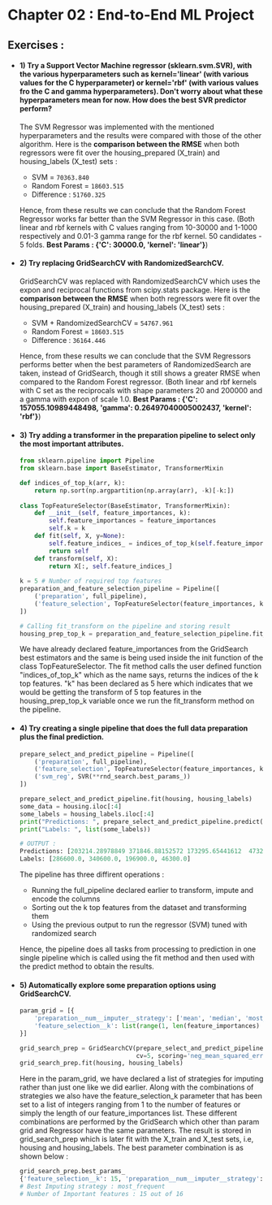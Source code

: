 # Chapter 02 : End-to-End ML Project

## Exercises :

- #### **1) Try a Support Vector Machine regressor (sklearn.svm.SVR), with the various hyperparameters such as kernel='linear' (with various values for the C hyperparameter) or kernel='rbf' (with various values fro the C and gamma hyperparameters). Don't worry about what these hyperparameters mean for now. How does the best SVR predictor perform?**

    The SVM Regressor was implemented with the mentioned hyperparameters and the results were compared with those of the other algorithm. Here is the **comparison between the RMSE** when both regressors were fit over the housing_prepared (X_train) and housing_labels (X_test) sets :
    
    * SVM = ```70363.840```
    * Random Forest = ```18603.515```
    * Difference : ```51760.325```
    
    Hence, from these results we can conclude that the Random Forest Regressor works far better than the SVM Regressor in this case. (Both linear and rbf kernels with C values ranging from 10-30000 and 1-1000 respectively and 0.01-3 gamma range for the rbf kernel. 50 candidates - 5 folds. **Best Params : {'C': 30000.0, 'kernel': 'linear'}**)


- #### **2) Try replacing GridSearchCV with RandomizedSearchCV.**

    GridSearchCV was replaced with RandomizedSearchCV which uses the expon and reciprocal functions from scipy.stats package. Here is the **comparison between the RMSE** when both regressors were fit over the housing_prepared (X_train) and housing_labels (X_test) sets :
    
    * SVM + RandomizedSearchCV = ```54767.961```
    * Random Forest = ```18603.515```
    * Difference : ```36164.446```
    
    Hence, from these results we can conclude that the SVM Regressors performs better when the best parameters of RandomizedSearch are taken, instead of GridSearch, though it still shows a greater RMSE when compared to the Random Forest regressor. (Both linear and rbf kernels with C set as the reciprocals with shape parameters 20 and 200000 and a gamma with expon of scale 1.0. **Best Params : {'C': 157055.10989448498, 'gamma': 0.26497040005002437, 'kernel': 'rbf'}**)

- #### **3) Try adding a transformer in the preparation pipeline to select only the most important attributes.**
    
    ```python
    from sklearn.pipeline import Pipeline
    from sklearn.base import BaseEstimator, TransformerMixin
    
    def indices_of_top_k(arr, k):
        return np.sort(np.argpartition(np.array(arr), -k)[-k:])
        
    class TopFeatureSelector(BaseEstimator, TransformerMixin):
        def __init__(self, feature_importances, k):
            self.feature_importances = feature_importances
            self.k = k
        def fit(self, X, y=None):
            self.feature_indices_ = indices_of_top_k(self.feature_importances, self.k)
            return self
        def transform(self, X):
            return X[:, self.feature_indices_]
            
    k = 5 # Number of required top features
    preparation_and_feature_selection_pipeline = Pipeline([
        ('preparation', full_pipeline),
        ('feature_selection', TopFeatureSelector(feature_importances, k))
    ])
    
    # Calling fit_transform on the pipeline and storing result
    housing_prep_top_k = preparation_and_feature_selection_pipeline.fit_transform(housing)
    ```
    We have already declared feature_importances from the GridSearch best estimators and the same is being used inside the init function of the class TopFeatureSelector. The fit method calls the user defined function "indices_of_top_k" which as the name says, returns the indices of the k top features. "k" has been declared as 5 here which indicates that we would be getting the transform of 5 top features in the housing_prep_top_k variable once we run the fit_transform method on the pipeline.

- #### **4) Try creating a single pipeline that does the full data preparation plus the final prediction.**

    ```python
    prepare_select_and_predict_pipeline = Pipeline([
        ('preparation', full_pipeline),
        ('feature_selection', TopFeatureSelector(feature_importances, k)),
        ('svm_reg', SVR(**rnd_search.best_params_))
    ])
    
    prepare_select_and_predict_pipeline.fit(housing, housing_labels)
    some_data = housing.iloc[:4]
    some_labels = housing_labels.iloc[:4]
    print("Predictions: ", prepare_select_and_predict_pipeline.predict(some_data))
    print("Labels: ", list(some_labels))
    
    # OUTPUT :
    Predictions: [203214.28978849 371846.88152572 173295.65441612  47328.3970888 ]
    Labels: [286600.0, 340600.0, 196900.0, 46300.0]
    ```
    The pipeline has three diffirent operations :
    *  Running the full_pipeline declared earlier to transform, impute and encode the columns
    * Sorting out the k top features from the dataset and transforming them
    * Using the previous output to run the regressor (SVM) tuned with randomized search
    
    Hence, the pipeline does all tasks from processing to prediction in one single pipeline which is called using the fit method and then used with the predict method to obtain the results.

- #### **5) Automatically explore some preparation options using GridSearchCV.**

    ```python
    param_grid = [{
        'preparation__num__imputer__strategy': ['mean', 'median', 'most_frequent'],
        'feature_selection__k': list(range(1, len(feature_importances) + 1))
    }]
    
    grid_search_prep = GridSearchCV(prepare_select_and_predict_pipeline, param_grid, 
                                    cv=5, scoring='neg_mean_squared_error', verbose=2)
    grid_search_prep.fit(housing, housing_labels)
    ```
    Here in the param_grid, we have declared a list of strategies for imputing rather than just one like we did earlier. Along with the combinations of strategies we also have the feature_selection_k parameter that has been set to a list of integers ranging from 1 to the number of features or simply the length of our feature_importances list. These different combinations are performed by the GridSearch which other than param grid and Regressor have the same parameters. The result is stored in grid_search_prep which is later fit with the X_train and X_test sets, i.e, housing and housing_labels. The best parameter combination is as shown below :
    ```python
    grid_search_prep.best_params_
    {'feature_selection__k': 15, 'preparation__num__imputer__strategy': 'most_frequent'}
    # Best Imputing strategy : most_frequent
    # Number of Important features : 15 out of 16
    ```